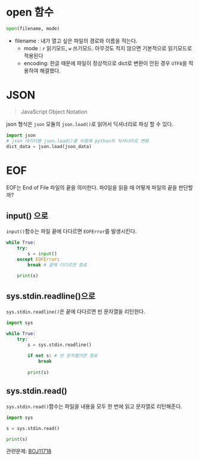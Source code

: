 # open 함수

```python
open(filename, mode)
```

- filename : 내가 열고 싶은 파일의 경로와 이름을 적는다.
  - mode : `r` 읽기모드, `w` 쓰기모드. 아무것도 적지 않으면 기본적으로 읽기모드로 적용된다
  - encoding: 한글 때문에 파일이 정상적으로 dict로 변환이 안된 경우 `UTF8`을 적용하여 해결했다.



# JSON

> JavaScript Object Notation

json 형식은 `json` 모듈의 `json.load()`로 읽어서 딕셔너리로 파싱 할 수 있다.

```python
import json
# json 데이터를 json.load()를 이용해 python의 딕셔너리로 변환
dict_data = json.load(json_data)
```



# EOF

EOF는 End of File 파일의 끝을 의미한다. 파0일을 읽을 때 어떻게 파일의 끝을 판단할까?

## input() 으로

`input()`함수는 파일 끝에 다다르면 `EOFError`를 발생시킨다.

```python
while True:
    try:
        s = input()
    except EOFError:
        break # 끝에 다다르면 종료
        
    print(s)
```



## sys.stdin.readline()으로

`sys.stdin.readline()`은 끝에 다다르면 빈 문자열을 리턴한다.

```python
import sys

while True:
    try:
        s = sys.stdin.readline()
        
        if not s: # 빈 문자열이면 종료
            break
            
        print(s)
```



## sys.stdin.read()

`sys.stdin.read()`함수는 파일을 내용을 모두 한 번에 읽고 문자열로 리턴해준다.

```python
import sys

s = sys.stdin.read()

print(s)
```



관련문제: [BOJ11718](https://www.acmicpc.net/problem/11718)
